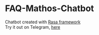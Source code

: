 # FAQ-Mathos-Chatbot
Chatbot created with [Rasa framework](https://rasa.com/)  
Try it out on Telegram, [here](https://t.me/faq_mathos_bot)
